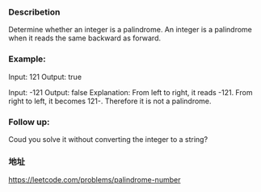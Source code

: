 ### Describetion
Determine whether an integer is a palindrome. An integer is a palindrome when it reads the same backward as forward.

### Example:
Input: 121
Output: true

Input: -121
Output: false
Explanation: From left to right, it reads -121. From right to left, it becomes 121-. Therefore it is not a palindrome.

### Follow up:

Coud you solve it without converting the integer to a string?

### 地址
https://leetcode.com/problems/palindrome-number
